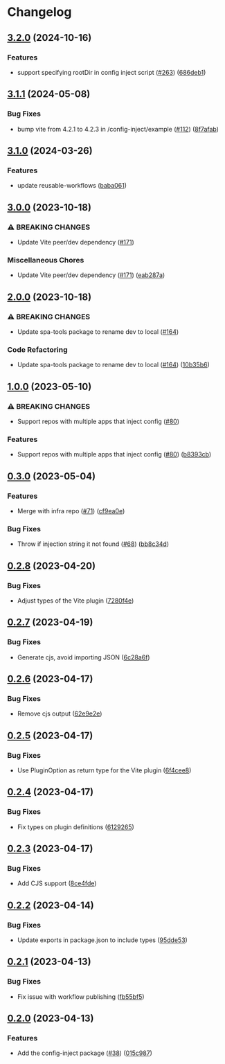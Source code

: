 # Changelog

## [3.2.0](https://github.com/pleo-io/spa-tools/compare/spa-config-inject-v3.1.1...spa-config-inject-v3.2.0) (2024-10-16)


### Features

* support specifying rootDir in config inject script ([#263](https://github.com/pleo-io/spa-tools/issues/263)) ([686deb1](https://github.com/pleo-io/spa-tools/commit/686deb1379872c58c2d6f15f488a955a18e20f60))

## [3.1.1](https://github.com/pleo-io/spa-tools/compare/spa-config-inject-v3.1.0...spa-config-inject-v3.1.1) (2024-05-08)


### Bug Fixes

* bump vite from 4.2.1 to 4.2.3 in /config-inject/example ([#112](https://github.com/pleo-io/spa-tools/issues/112)) ([8f7afab](https://github.com/pleo-io/spa-tools/commit/8f7afab97618e948ecadd8b494af616e0db140b3))

## [3.1.0](https://github.com/pleo-io/spa-tools/compare/spa-config-inject-v3.0.0...spa-config-inject-v3.1.0) (2024-03-26)


### Features

* update reusable-workflows ([baba061](https://github.com/pleo-io/spa-tools/commit/baba061d59b3950cc48d9eeb09b442f42661c420))

## [3.0.0](https://github.com/pleo-io/spa-tools/compare/spa-config-inject-v2.0.0...spa-config-inject-v3.0.0) (2023-10-18)


### ⚠ BREAKING CHANGES

* Update Vite peer/dev dependency ([#171](https://github.com/pleo-io/spa-tools/issues/171))

### Miscellaneous Chores

* Update Vite peer/dev dependency ([#171](https://github.com/pleo-io/spa-tools/issues/171)) ([eab287a](https://github.com/pleo-io/spa-tools/commit/eab287aebb77812372af16f4e3a8d830059bcf14))

## [2.0.0](https://github.com/pleo-io/spa-tools/compare/spa-config-inject-v1.0.0...spa-config-inject-v2.0.0) (2023-10-18)


### ⚠ BREAKING CHANGES

* Update spa-tools package to rename dev to local ([#164](https://github.com/pleo-io/spa-tools/issues/164))

### Code Refactoring

* Update spa-tools package to rename dev to local ([#164](https://github.com/pleo-io/spa-tools/issues/164)) ([10b35b6](https://github.com/pleo-io/spa-tools/commit/10b35b66c63937f3b0c9e90a04976acc277255df))

## [1.0.0](https://github.com/pleo-io/spa-tools/compare/spa-config-inject-v0.3.0...spa-config-inject-v1.0.0) (2023-05-10)


### ⚠ BREAKING CHANGES

* Support repos with multiple apps that inject config ([#80](https://github.com/pleo-io/spa-tools/issues/80))

### Features

* Support repos with multiple apps that inject config ([#80](https://github.com/pleo-io/spa-tools/issues/80)) ([b8393cb](https://github.com/pleo-io/spa-tools/commit/b8393cbffc7452c6d5d276c1b3a6c7ac2d96768f))

## [0.3.0](https://github.com/pleo-io/pleo-spa-cicd/compare/spa-config-inject-v0.2.8...spa-config-inject-v0.3.0) (2023-05-04)


### Features

* Merge with infra repo ([#71](https://github.com/pleo-io/pleo-spa-cicd/issues/71)) ([cf9ea0e](https://github.com/pleo-io/pleo-spa-cicd/commit/cf9ea0e7069ef2b844206c782e5a536fdb077f1c))


### Bug Fixes

* Throw if injection string it not found ([#68](https://github.com/pleo-io/pleo-spa-cicd/issues/68)) ([bb8c34d](https://github.com/pleo-io/pleo-spa-cicd/commit/bb8c34d0979dfcb430bca4a5a05fe26a80a7a0a5))

## [0.2.8](https://github.com/pleo-io/pleo-spa-cicd/compare/spa-config-inject-v0.2.7...spa-config-inject-v0.2.8) (2023-04-20)


### Bug Fixes

* Adjust types of the Vite plugin ([7280f4e](https://github.com/pleo-io/pleo-spa-cicd/commit/7280f4e716a8cde38a1a0dbbd4be32fe6350271b))

## [0.2.7](https://github.com/pleo-io/pleo-spa-cicd/compare/spa-config-inject-v0.2.6...spa-config-inject-v0.2.7) (2023-04-19)


### Bug Fixes

* Generate cjs, avoid importing JSON ([6c28a6f](https://github.com/pleo-io/pleo-spa-cicd/commit/6c28a6fddf3a7c8fd6f63e36e70108073068294b))

## [0.2.6](https://github.com/pleo-io/pleo-spa-cicd/compare/spa-config-inject-v0.2.5...spa-config-inject-v0.2.6) (2023-04-17)


### Bug Fixes

* Remove cjs output ([62e9e2e](https://github.com/pleo-io/pleo-spa-cicd/commit/62e9e2e2f394beb31b478d53d2377b326520c739))

## [0.2.5](https://github.com/pleo-io/pleo-spa-cicd/compare/spa-config-inject-v0.2.4...spa-config-inject-v0.2.5) (2023-04-17)


### Bug Fixes

* Use PluginOption as return type for the Vite plugin ([6f4cee8](https://github.com/pleo-io/pleo-spa-cicd/commit/6f4cee8db0bb2b78217c34d3d715e5b62bffedc8))

## [0.2.4](https://github.com/pleo-io/pleo-spa-cicd/compare/spa-config-inject-v0.2.3...spa-config-inject-v0.2.4) (2023-04-17)


### Bug Fixes

* Fix types on plugin definitions ([6129265](https://github.com/pleo-io/pleo-spa-cicd/commit/61292659057e87060b8da6697aedf0516cd77d46))

## [0.2.3](https://github.com/pleo-io/pleo-spa-cicd/compare/spa-config-inject-v0.2.2...spa-config-inject-v0.2.3) (2023-04-17)


### Bug Fixes

* Add CJS support ([8ce4fde](https://github.com/pleo-io/pleo-spa-cicd/commit/8ce4fdef141753f95cefb84f26a3993d2cd75238))

## [0.2.2](https://github.com/pleo-io/pleo-spa-cicd/compare/spa-config-inject-v0.2.1...spa-config-inject-v0.2.2) (2023-04-14)


### Bug Fixes

* Update exports in package.json to include types ([95dde53](https://github.com/pleo-io/pleo-spa-cicd/commit/95dde53ab62ad6e7a63500d3562ef2997cf4905b))

## [0.2.1](https://github.com/pleo-io/pleo-spa-cicd/compare/spa-config-inject-v0.2.0...spa-config-inject-v0.2.1) (2023-04-13)


### Bug Fixes

* Fix issue with workflow publishing ([fb55bf5](https://github.com/pleo-io/pleo-spa-cicd/commit/fb55bf591213c07c41cb171e0d7596df1c40aa04))

## [0.2.0](https://github.com/pleo-io/pleo-spa-cicd/compare/spa-config-inject-v0.1.0...spa-config-inject-v0.2.0) (2023-04-13)


### Features

* Add the config-inject package ([#38](https://github.com/pleo-io/pleo-spa-cicd/issues/38)) ([015c987](https://github.com/pleo-io/pleo-spa-cicd/commit/015c9873d9c9915c9c687b94751351bd06224fb6))
